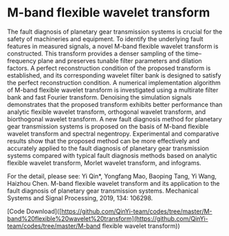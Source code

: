 # M-band flexible wavelet transform

The fault diagnosis of planetary gear transmission systems is crucial for the safety of machineries and equipment. To identify the underlying fault features in measured signals, a novel M-band flexible wavelet transform is constructed. This transform provides a denser sampling of the time–frequency plane and preserves tunable filter parameters and dilation factors. A perfect reconstruction condition of the proposed transform is established, and its corresponding wavelet filter bank is designed to satisfy the perfect reconstruction condition. A numerical implementation algorithm of M-band flexible wavelet transform is investigated using a multirate filter bank and fast Fourier transform. Denoising the simulation signals demonstrates that the proposed transform exhibits better performance than analytic flexible wavelet transform, orthogonal wavelet transform, and biorthogonal wavelet transform. A new fault diagnosis method for planetary gear transmission systems is proposed on the basis of M-band flexible wavelet transform and spectral negentropy. Experimental and comparative results show that the proposed method can be more effectively and accurately applied to the fault diagnosis of planetary gear transmission systems compared with typical fault diagnosis methods based on analytic flexible wavelet transform, Morlet wavelet transform, and infograms.

For the detail, please see: Yi Qin*, Yongfang Mao, Baoping Tang, Yi Wang, Haizhou Chen. M-band flexible wavelet transform and its application to the fault diagnosis of planetary gear transmission systems. Mechanical Systems and Signal Processing, 2019, 134: 106298.



[Code Download]([https://github.com/QinYi-team/codes/tree/master/M-band%20flexible%20wavelet%20transform](https://github.com/QinYi-team/codes/tree/master/M-band flexible wavelet transform))
